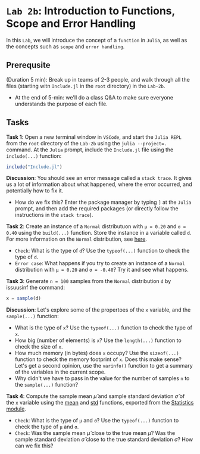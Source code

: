 # `Lab 2b`: Introduction to Functions, Scope and Error Handling
In this `Lab`, we will introduce the concept of a `function` in `Julia`, as well as the concepts such as `scope` and `error handling`. 

## Prerequsite 
(Duration 5 min): Break up in teams of 2-3 people, and walk through all the files (starting witn `Include.jl` in the `root` directory) in the `Lab-2b`. 
* At the end of 5-min: we'll do a class Q&A to make sure everyone understands the purpose of each file.

## Tasks
__Task 1__: Open a new terminal window in `VSCode`, and start the `Julia REPL` from the `root` directory of the `Lab-2b` using the `julia --project=.` command. At the `Julia` prompt, include the `Include.jl` file using the `include(...)` function: 

```julia
include("Include.jl")
```

__Discussion__: You should see an error message called a `stack trace`. It gives us a lot of information about what happened, where the error occurred, and potentially how to fix it.
* How do we fix this? Enter the package manager by typing `]` at the `Julia` prompt, and then add the required packages (or directly follow the instructions in the `stack trace`).

__Task 2__: Create an instance of a `Normal` distributuon with `μ = 0.20` and `σ = 0.40` using the `build(...)` function. Store the instance in a variable called `d`. For more information on the `Normal` distribution, see [here](https://juliastats.org/Distributions.jl/stable/univariate/#Distributions.Normal).
* `Check`: What is the type of `d`? Use the `typeof(...)` function to check the type of `d`.
* `Error case`: What happens if you try to create an instance of a `Normal` distribution with `μ = 0.20` and `σ = -0.40`? Try it and see what happens.

__Task 3__: Generate `n = 100` samples from the `Normal` distribution `d` by issuusinf the command:
    
```julia
x = sample(d)
```

__Discussion__: Let's explore some of the propertoes of the `x` variable, and the `sample(...)` function:
* What is the type of `x`? Use the `typeof(...)` function to check the type of `x`. 
* How big (number of elements) is `x`? Use the `length(...)` function to check the size of `x`. 
* How much memory (in bytes) does `x` occupy? Use the `sizeof(...)` function to check the memory footprint of `x`. Does this make sense? Let's get a second opinion, use the `varinfo()` function to get a summary of the variables in the current scope.
* Why didn't we have to pass in the value for the number of samples `n` to the `sample(...)` function?

__Task 4__: Compute the sample mean $\hat{\mu}$ and sample standard deviation $\hat{\sigma}$ of the `x` variable using the [mean](https://docs.julialang.org/en/v1/stdlib/Statistics/#Statistics.mean) and [std](https://docs.julialang.org/en/v1/stdlib/Statistics/#Statistics.std) functions, exported from the [Statistics module](https://docs.julialang.org/en/v1/stdlib/Statistics/#Statistics).
* `Check`: What is the type of `μ` and `σ`? Use the `typeof(...)` function to check the type of `μ` and `σ`.
* `Check`: Was the sample mean $\hat{\mu}$ close to the true mean $\mu$? Was the sample standard deviation $\hat{\sigma}$ close to the true standard deviation $\sigma$? How can we fix this?